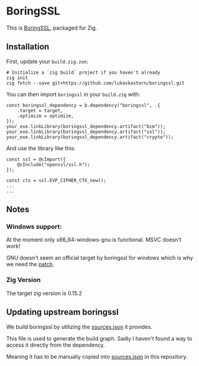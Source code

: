 # BoringSSL

This is [BoringSSL](https://github.com/google/boringssl), packaged for Zig.

## Installation

First, update your `build.zig.zon`:

```
# Initialize a `zig build` project if you haven't already
zig init
zig fetch --save git+https://github.com/lukaskastern/boringssl.git
```

You can then import `boringssl` in your `build.zig` with:

```zig
const boringssl_dependency = b.dependency("boringssl", .{
    .target = target,
    .optimize = optimize,
});
your_exe.linkLibrary(boringssl_dependency.artifact("bcm"));
your_exe.linkLibrary(boringssl_dependency.artifact("ssl"));
your_exe.linkLibrary(boringssl_dependency.artifact("crypto"));
```

And use the library like this:
```zig
const ssl = @cImport({
    @cInclude("openssl/ssl.h");
});

const ctx = ssl.EVP_CIPHER_CTX_new();
...
...
```

## Notes

### Windows support:
At the moment only x86_64-windows-gnu is functional. MSVC doesn't work!

GNU doesn't seem an official target by boringssl for windows which is why we need the [patch](patches/p256_gnuc.patch).

### Zig Version
The target zig version is 0.15.2


## Updating upstream boringssl
We build boringssl by utilizing the [sources.json](https://github.com/google/boringssl/blob/main/gen/sources.json) it provides.

This file is used to generate the build graph. Sadly I haven't found a way to access it directly from the dependency.

Meaning it has to be manually copied into [sources.json](sources.json) in this repository.
